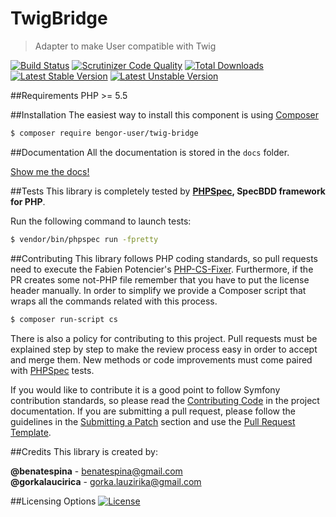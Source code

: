 # TwigBridge
> Adapter to make User compatible with Twig

[![Build Status](https://travis-ci.org/BenGorUser/TwigBridge.svg?branch=master)](https://travis-ci.org/BenGorUser/TwigBridge)
[![Scrutinizer Code Quality](https://scrutinizer-ci.com/g/BenGorUser/TwigBridge/badges/quality-score.png?b=master)](https://scrutinizer-ci.com/g/BenGorUser/TwigBridge/?branch=master)
[![Total Downloads](https://poser.pugx.org/bengor-user/twig-bridge/downloads)](https://packagist.org/packages/bengor-user/twig-bridge/)
[![Latest Stable Version](https://poser.pugx.org/bengor-user/twig-bridge//v/stable.svg)](https://packagist.org/packages/bengor-user/twig-bridge/)
[![Latest Unstable Version](https://poser.pugx.org/bengor-user/twig-bridge//v/unstable.svg)](https://packagist.org/packages/bengor-user/twig-bridge/)

##Requirements
PHP >= 5.5

##Installation
The easiest way to install this component is using [Composer][6]
```bash
$ composer require bengor-user/twig-bridge
```

##Documentation
All the documentation is stored in the `docs` folder.

[Show me the docs!](docs/index.md)

##Tests
This library is completely tested by **[PHPSpec][1], SpecBDD framework for PHP**.

Run the following command to launch tests:
```bash
$ vendor/bin/phpspec run -fpretty
```

##Contributing
This library follows PHP coding standards, so pull requests need to execute the Fabien Potencier's [PHP-CS-Fixer][5].
Furthermore, if the PR creates some not-PHP file remember that you have to put the license header manually. In order
to simplify we provide a Composer script that wraps all the commands related with this process.
```bash
$ composer run-script cs
```

There is also a policy for contributing to this project. Pull requests must be explained step by step to make the
review process easy in order to accept and merge them. New methods or code improvements must come paired with
[PHPSpec][1] tests.

If you would like to contribute it is a good point to follow Symfony contribution standards, so please read the
[Contributing Code][2] in the project documentation. If you are submitting a pull request, please follow the guidelines
in the [Submitting a Patch][3] section and use the [Pull Request Template][4].

##Credits
This library is created by:
>
**@benatespina** - [benatespina@gmail.com](mailto:benatespina@gmail.com)<br>
**@gorkalaucirica** - [gorka.lauzirika@gmail.com](mailto:gorka.lauzirika@gmail.com)

##Licensing Options
[![License](https://poser.pugx.org/bengor-user/twig-bridge//license.svg)](https://github.com/BenGorUser/TwigBridge/blob/master/LICENSE)

[1]: http://www.phpspec.net/
[2]: http://symfony.com/doc/current/contributing/code/index.html
[3]: http://symfony.com/doc/current/contributing/code/patches.html#check-list
[4]: http://symfony.com/doc/current/contributing/code/patches.html#make-a-pull-request
[5]: http://cs.sensiolabs.org/
[6]: http://getcomposer.org
